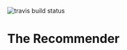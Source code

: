 ![travis build status](https://travis-ci.com/Navbryce/the-recommender.svg?branch=master)
# The Recommender

